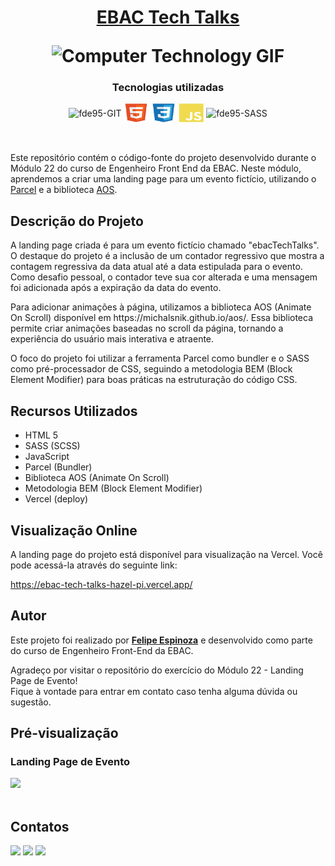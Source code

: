<h1 align="center">
  <p align="center"><a href="https://ebac-tech-talks-hazel-pi.vercel.app/">EBAC Tech Talks</a></p>
 <img width="600" src="https://media.giphy.com/media/LOJeUwhWT63DMEG7b9/giphy.gif" alt="Computer Technology GIF">
</h1>
<div style="display: inline_block">
  <div align="center">
   <h3>Tecnologias utilizadas</h3>
  <img align="center" alt="fde95-GIT" height="30" width="40" src="https://cdn.jsdelivr.net/gh/devicons/devicon/icons/git/git-original.svg">
  <img align="center" alt="fde95-HTML" height="30" width="40" src="https://raw.githubusercontent.com/devicons/devicon/master/icons/html5/html5-original.svg">
  <img align="center" alt="fde95-CSS" height="30" width="40" src="https://raw.githubusercontent.com/devicons/devicon/master/icons/css3/css3-original.svg">
  <img align="center" alt="fde95-JS" height="30" width="40" src="https://raw.githubusercontent.com/devicons/devicon/master/icons/javascript/javascript-plain.svg">
  <img align="center" alt="fde95-SASS" height="30" width="40" src="https://cdn.jsdelivr.net/gh/devicons/devicon/icons/sass/sass-original.svg">
</div>
<br>
<br>

   <p>Este repositório contém o código-fonte do projeto desenvolvido durante o Módulo 22 do curso de Engenheiro Front End da EBAC. Neste módulo, aprendemos a criar uma landing page para um evento fictício, utilizando o <a href="https://parceljs.org/">Parcel</a> e a biblioteca <a href="https://michalsnik.github.io/aos/">AOS</a>.</p>

   <h2>Descrição do Projeto</h2>

   <p>A landing page criada é para um evento fictício chamado "ebacTechTalks". O destaque do projeto é a inclusão de um contador regressivo que mostra a contagem regressiva da data atual até a data estipulada para o evento. Como desafio pessoal, o contador teve sua cor alterada e uma mensagem foi adicionada após a expiração da data do evento.

  <p>Para adicionar animações à página, utilizamos a biblioteca AOS (Animate On Scroll) disponível em https://michalsnik.github.io/aos/. Essa biblioteca permite criar animações baseadas no scroll da página, tornando a experiência do usuário mais interativa e atraente. </p>
  <p>O foco do projeto foi utilizar a ferramenta Parcel como bundler e o SASS como pré-processador de CSS, seguindo a metodologia BEM (Block Element Modifier) para boas práticas na estruturação do código CSS.</p>


   <h2>Recursos Utilizados</h2>
  <ul>
    <li>HTML 5</li>
    <li>SASS (SCSS)</li>
    <li>JavaScript</li>
    <li>Parcel (Bundler)</li>
    <li>Biblioteca AOS (Animate On Scroll)</li>
    <li>Metodologia BEM (Block Element Modifier)</li>
    <li>Vercel (deploy)</li>
  </ul>
  
  <h2>Visualização Online</h2>
  <p>A landing page do projeto está disponível para visualização na Vercel. Você pode acessá-la através do seguinte link:</p>
  
 https://ebac-tech-talks-hazel-pi.vercel.app/

   <h2>Autor</h2>

   <p>Este projeto foi realizado por <a href="https://linktr.ee/fde95" target="_blank"><b>Felipe Espinoza</b></a> e desenvolvido como parte do curso de Engenheiro Front-End da EBAC.</p>
   <p>Agradeço por visitar o repositório do exercício do Módulo 22 - Landing Page de Evento! 
     <br>Fique à vontade para entrar em contato caso tenha alguma dúvida ou sugestão.</p>

  
 <h2>
    Pré-visualização
 </h2>
  <h3>Landing Page de Evento</h3>
  <img width="800" src="https://github.com/fde95/ebacTechTalks/assets/123211425/36193845-c042-4768-a493-24ff4997369f">
 
<br>
<br>

<h2>Contatos</h2>
<div style="display: inline_block">
 <a href="https://instagram.com/fde.95" target="_blank"><img src="https://img.shields.io/badge/Instagram-E4405F?style=for-the-badge&logo=instagram&logoColor=white" target="_blank"></a>
 <a href = "mailto:fdespinoza95@gmail.com"><img src="https://img.shields.io/badge/Gmail-D14836?style=for-the-badge&logo=gmail&logoColor=white" target="_blank"></a>
 <a href="https://www.linkedin.com/in/fde95" target="_blank"><img src="https://img.shields.io/badge/LinkedIn-0077B5?style=for-the-badge&logo=linkedin&logoColor=white" target="_blank"></a> 
</div>
